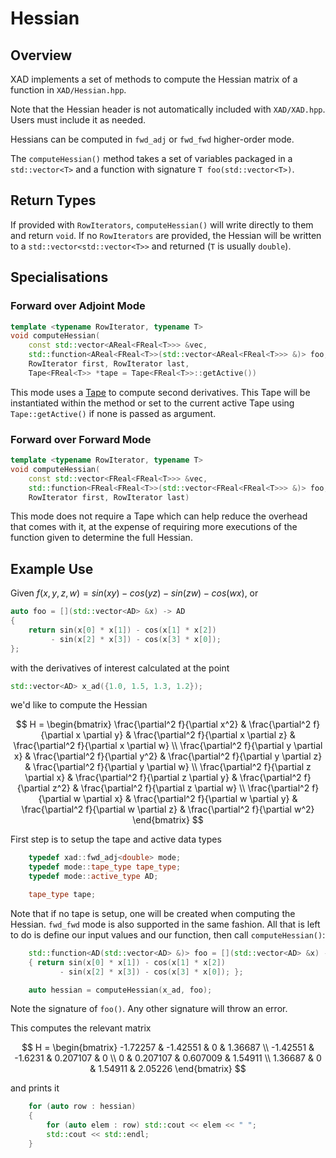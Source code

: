 # Hessian

## Overview

XAD implements a set of methods to compute the Hessian matrix of a function in `XAD/Hessian.hpp`.

Note that the Hessian header is not automatically included with `XAD/XAD.hpp`.
Users must include it as needed.

Hessians can be computed in `fwd_adj` or `fwd_fwd` higher-order mode.

The `computeHessian()` method takes a set of variables packaged in a
`std::vector<T>` and a function with signature `T foo(std::vector<T>)`.

## Return Types

If provided with `RowIterators`, `computeHessian()` will write directly to
them and return `void`. If no `RowIterators` are provided, the Hessian will
be written to a `std::vector<std::vector<T>>` and returned (`T` is
usually `double`).

## Specialisations

### Forward over Adjoint Mode

```c++
template <typename RowIterator, typename T>
void computeHessian(
    const std::vector<AReal<FReal<T>>> &vec,
    std::function<AReal<FReal<T>>(std::vector<AReal<FReal<T>>> &)> foo,
    RowIterator first, RowIterator last,
    Tape<FReal<T>> *tape = Tape<FReal<T>>::getActive())
```

This mode uses a [Tape](ref/tape.md) to compute second derivatives. This Tape
will be instantiated within the method or set to the current active Tape using
`Tape::getActive()` if none is passed as argument.

### Forward over Forward Mode

```c++
template <typename RowIterator, typename T>
void computeHessian(
    const std::vector<FReal<FReal<T>>> &vec,
    std::function<FReal<FReal<T>>(std::vector<FReal<FReal<T>>> &)> foo,
    RowIterator first, RowIterator last)
```

This mode does not require a Tape which can help reduce the overhead that comes
with it, at the expense of requiring more executions of the function given to
determine the full Hessian.

## Example Use

Given $f(x, y, z, w) = sin(x y) - cos(y z) - sin(z w) - cos(w x)$, or

```c++
auto foo = [](std::vector<AD> &x) -> AD
{
    return sin(x[0] * x[1]) - cos(x[1] * x[2])
         - sin(x[2] * x[3]) - cos(x[3] * x[0]);
};
```

with the derivatives of interest calculated at the point

```c++
std::vector<AD> x_ad({1.0, 1.5, 1.3, 1.2});
```

we'd like to compute the Hessian

$$
H = \begin{bmatrix}
\frac{\partial^2 f}{\partial x^2} &
\frac{\partial^2 f}{\partial x \partial y} &
\frac{\partial^2 f}{\partial x \partial z} &
\frac{\partial^2 f}{\partial x \partial w} \\
\frac{\partial^2 f}{\partial y \partial x} &
\frac{\partial^2 f}{\partial y^2} &
\frac{\partial^2 f}{\partial y \partial z} &
\frac{\partial^2 f}{\partial y \partial w} \\
\frac{\partial^2 f}{\partial z \partial x} &
\frac{\partial^2 f}{\partial z \partial y} &
\frac{\partial^2 f}{\partial z^2} &
\frac{\partial^2 f}{\partial z \partial w} \\
\frac{\partial^2 f}{\partial w \partial x} &
\frac{\partial^2 f}{\partial w \partial y} &
\frac{\partial^2 f}{\partial w \partial z} &
\frac{\partial^2 f}{\partial w^2}
\end{bmatrix}
$$

First step is to setup the tape and active data types

```c++
    typedef xad::fwd_adj<double> mode;
    typedef mode::tape_type tape_type;
    typedef mode::active_type AD;

    tape_type tape;
```

Note that if no tape is setup, one will be created when computing the Hessian.
`fwd_fwd` mode is also supported in the same fashion. All that is left to do
is define our input values and our function, then call `computeHessian()`:

```c++
    std::function<AD(std::vector<AD> &)> foo = [](std::vector<AD> &x) -> AD
    { return sin(x[0] * x[1]) - cos(x[1] * x[2])
           - sin(x[2] * x[3]) - cos(x[3] * x[0]); };

    auto hessian = computeHessian(x_ad, foo);
```

Note the signature of `foo()`. Any other signature will throw an error.

This computes the relevant matrix

$$
H = \begin{bmatrix}
-1.72257 & -1.42551 & 0 & 1.36687 \\
-1.42551 & -1.6231 & 0.207107 & 0 \\
0 & 0.207107 & 0.607009 & 1.54911 \\
1.36687 & 0 & 1.54911 & 2.05226
\end{bmatrix}
$$

and prints it

```c++
    for (auto row : hessian)
    {
        for (auto elem : row) std::cout << elem << " ";
        std::cout << std::endl;
    }
```
